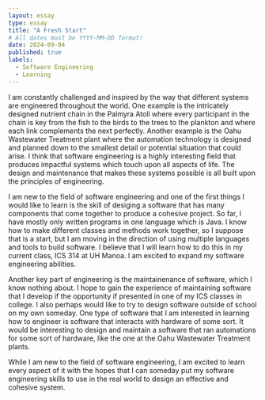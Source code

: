 ```yaml
---
layout: essay
type: essay
title: "A Fresh Start"
# All dates must be YYYY-MM-DD format!
date: 2024-09-04
published: true
labels:
  - Software Engineering
  - Learning
---
```


I am constantly challenged and inspired by the way that different systems are engineered throughout the world. One example is the intricately designed nutrient chain in the Palmyra Atoll where every participant in the chain is key from the fish to the birds to the trees to the plankton and where each link complements the next perfectly. Another example is the Oahu Wastewater Treatment plant where the automation technology is designed and planned down to the smallest detail or potential situation that could arise. I think that software engineering is a highly interesting field that produces impactful systems which touch upon all aspects of life. The design and maintenance that makes these systems possible is all built upon the principles of engineering. 

I am new to the field of software engineering and one of the first things I would like to learn is the skill of desiging a software that has many components that come together to produce a cohesive project. So far, I have mostly only written programs in one language which is Java. I know how to make different classes and methods work together, so I suppose that is a start, but I am moving in the direction of using multiple languages and tools to build software. I believe that I will learn how to do this in my current class, ICS 314 at UH Manoa. I am excited to expand my software engineering abilities. 

Another key part of engineering is the maintainenance of software, which I know nothing about. I hope to gain the experience of maintaining software that I develop if the opportunity if presented in one of my ICS classes in college. I also perhaps would like to try to design software outside of school on my own someday. One type of software that I am interested in learning how to engineer is software that interacts with hardware of some sort. It would be interesting to design and maintain a software that ran automations for some sort of hardware, like the one at the Oahu Wastewater Treatment plants. 

While I am new to the field of software engineering, I am excited to learn every aspect of it with the hopes that I can someday put my software engineering skills to use in the real world to design an effective and cohesive system. 
